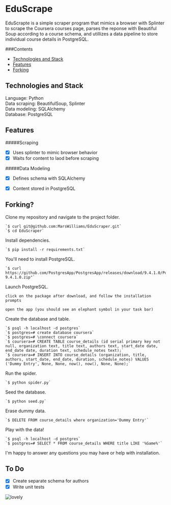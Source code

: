 EduScrape
================
EduScrapte is a simple scraper program that mimics a browser with Splinter to scrape the Coursera courses page, parses the reponse with Beautiful Soup according to a course schema, and utillizes a data pipeline to store individual course details in PostgreSQL.

###Contents
<ul>
	<li><a href="#technologies-and-stack">Technologies and Stack</a></li>
	<li><a href="#features">Features</a></li>
	<li><a href="#forking">Forking</a></li>
</ul>


Technologies and Stack
------------------------
Language: Python<br>
Data scraping: BeautifulSoup, Splinter <br>
Data modeling: SQLAlchemy <br>
Database: PostgreSQL


Features
-------------------
#####Scraping
- [X] Uses splinter to mimic browser behavior
- [X] Waits for content to laod before scraping

#####Data Modeling
- [X] Defines schema with SQLAlchemy
- [X] Content stored in PostgreSQL


Forking?
-----------------------
Clone my repository and navigate to the project folder.

	`$ curl git@github.com:MarsWilliams/EduScraper.git`
	`$ cd EduScraper`


Install dependencies.

	`$ pip install -r requirements.txt`


You'll need to install PostgreSQL.

	`$ curl https://github.com/PostgresApp/PostgresApp/releases/download/9.4.1.0/Postgres-9.4.1.0.zip"`

	
Launch PostgreSQL.

	click on the package after download, and follow the installation prompts

	open the app (you should see an elephant symbol in your task bar)


Create the database and table.

	`$ psql -h localhost -d postgres`
	`$ postgres=# create database coursera`
	`$ postgres=# \connect coursera`
	`$ coursera=# CREATE TABLE course_details (id serial primary key not null, organization text, title text, authors text, start_date date, end_date date, duration text, schedule_notes text);`
	`$ coursera=# INSERT INTO course_details (organization, title, authors, start_date, end_date, duration, schedule_notes) VALUES ('Dummy Entry', None, None, now(), now(), None, None);`


Run the spider.

	`$ python spider.py`

Seed the database.

	`$ python seed.py`

Erase dummy data.

	`$ DELETE FROM course_details where organization='Dummy Entry'`	

Play with the data!

	`$ psql -h localhost -d postgres`
	`$ postgres=# SELECT * FROM course_details WHERE title LIKE '%Game%'`


I'm happy to answer any questions you may have or help with installation.


To Do
-----------------------
- [X] Create separate schema for authors
- [X] Write unit tests

![lovely](https://cloud.githubusercontent.com/assets/6811339/5433884/6ed29e24-8400-11e4-906d-cb4bec19b8e4.png)



